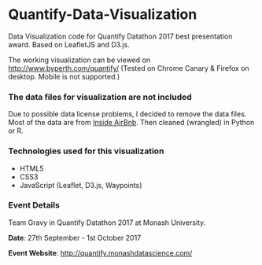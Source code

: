 # Quantify-Data-Visualization
Data Visualization code for Quantify Datathon 2017 best presentation award. Based on LeafletJS and D3.js.

The working visualization can be viewed on http://www.byperth.com/quantify/ (Tested on Chrome Canary & Firefox on desktop. Mobile is not supported.)

### The data files for visualization are not included
Due to possible data license problems, I decided to remove the data files. Most of the data are from [Inside AirBnb](http://www.insideairbnb.com/). Then cleaned (wrangled) in Python or R.

### Technologies used for this visualization
- HTML5
- CSS3
- JavaScript (Leaflet, D3.js, Waypoints)

### Event Details
Team Gravy in Quantify Datathon 2017 at Monash University.

**Date**: 27th September - 1st October 2017

**Event Website**: http://quantify.monashdatascience.com/
